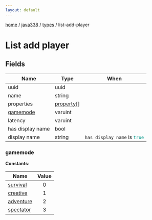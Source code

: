 ```yaml
---
layout: default
---
```


[home](/)  /  [java338](/protocol/java338)  /  [types](/protocol/java338/types)  /  list-add-player

# List add player

## Fields

Name | Type | When
---|---|:---:
uuid | uuid | 
name | string | 
properties | [property](/protocol/java338/types/property)[] | 
[gamemode](#gamemode) | varuint | 
latency | varuint | 
has display name | bool | 
display name | string | <code>has display name</code> is <code><span style="color:#009688">true</span></code>

### gamemode

**Constants**:

Name | Value
---|:---:
[survival](gamemode_survival) | 0
[creative](gamemode_creative) | 1
[adventure](gamemode_adventure) | 2
[spectator](gamemode_spectator) | 3

